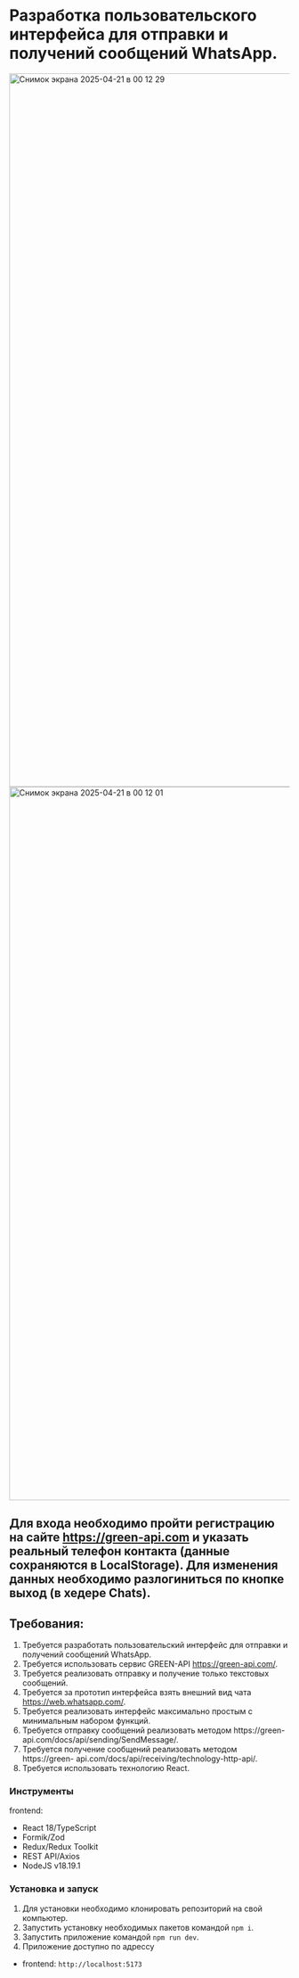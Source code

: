 # Разработка пользовательского интерфейса для отправки и получений сообщений WhatsApp.
<img width="1280" alt="Снимок экрана 2025-04-21 в 00 12 29" src="https://github.com/user-attachments/assets/2d7ad63f-3bf2-41f0-974c-8390e824a944" />
<img width="1280" alt="Снимок экрана 2025-04-21 в 00 12 01" src="https://github.com/user-attachments/assets/2d4fcbb8-1bf0-4b4a-9f73-32343ea938bd" />

## Для входа необходимо пройти регистрацию на сайте https://green-api.com и указать реальный телефон контакта (данные сохраняются в LocalStorage). Для изменения данных необходимо разлогиниться по кнопке выход (в хедере Chats).

## Требования:

1. Требуется разработать пользовательский интерфейс для отправки и получений
   сообщений WhatsApp.
2. Требуется использовать сервис GREEN-API https://green-api.com/.
3. Требуется реализовать отправку и получение только текстовых сообщений.
4. Требуется за прототип интерфейса взять внешний вид чата
   https://web.whatsapp.com/.
5. Требуется реализовать интерфейс максимально простым с минимальным набором
   функций.
6. Требуется отправку сообщений реализовать методом https://green-
   api.com/docs/api/sending/SendMessage/.
7. Требуется получение сообщений реализовать методом https://green-
   api.com/docs/api/receiving/technology-http-api/.
8. Требуется использовать технологию React.

### Инструменты

frontend:

- React 18/TypeScript
- Formik/Zod
- Redux/Redux Toolkit
- REST API/Axios
- NodeJS v18.19.1

### Установка и запуск

1. Для установки необходимо клонировать репозиторий на свой компьютер.
2. Запустить установку необходимых пакетов командой `npm i`.
3. Запустить приложение командой `npm run dev`.
4. Приложение доступно по адрессу

- frontend: `http://localhost:5173`

